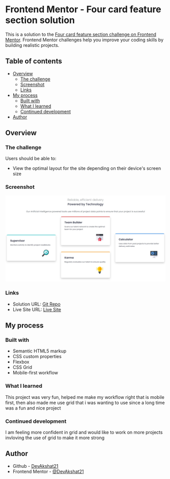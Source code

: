 # Frontend Mentor - Four card feature section solution

This is a solution to the [Four card feature section challenge on Frontend Mentor](https://www.frontendmentor.io/challenges/four-card-feature-section-weK1eFYK). Frontend Mentor challenges help you improve your coding skills by building realistic projects.

## Table of contents

- [Overview](#overview)
  - [The challenge](#the-challenge)
  - [Screenshot](#screenshot)
  - [Links](#links)
- [My process](#my-process)
  - [Built with](#built-with)
  - [What I learned](#what-i-learned)
  - [Continued development](#continued-development)
- [Author](#author)

## Overview

### The challenge

Users should be able to:

- View the optimal layout for the site depending on their device's screen size

### Screenshot

![](./screenshot.jpg)

### Links

- Solution URL: [Git Repo](https://github.com/DevAkshat21/four-card-feature-section-master)
- Live Site URL: [Live Site](https://devakshat21.github.io/four-card-feature-section-master/)

## My process

### Built with

- Semantic HTML5 markup
- CSS custom properties
- Flexbox
- CSS Grid
- Mobile-first workflow

### What I learned

This project was very fun, helped me make my workflow right that is mobile first, then also made me use grid that i was wanting to use since a long time was a fun and nice project

### Continued development

I am feeling more confident in grid and would like to work on more projects invloving the use of grid to make it more strong

## Author

- Github - [DevAkshat21](https://github.com/DevAkshat21)
- Frontend Mentor - [@DevAkshat21](https://www.frontendmentor.io/profile/DevAkshat21)
